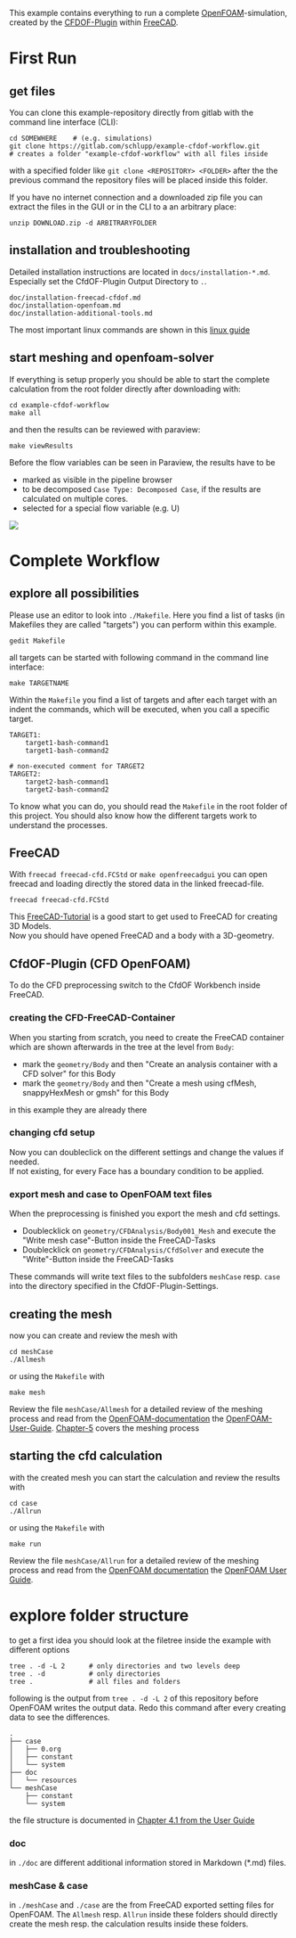 
This example contains everything to run a complete [OpenFOAM]-simulation, created by the [CFDOF-Plugin] within [FreeCAD]. 

[FreeCAD]: https://www.freecadweb.org/
[CFDOF-Plugin]: https://github.com/jaheyns/CfdOF
[OpenFOAM]: https://openfoam.org/


First Run
=================================================================

get files
------------------------------------------------------------
You can clone this example-repository directly from gitlab with the command line interface (CLI): 

    cd SOMEWHERE    # (e.g. simulations)
    git clone https://gitlab.com/schlupp/example-cfdof-workflow.git
    # creates a folder "example-cfdof-workflow" with all files inside

with a specified folder like `git clone <REPOSITORY> <FOLDER>` after the the previous command the repository files will be placed inside this folder.  

If you have no internet connection and a downloaded zip file you can extract the files in the GUI or in the CLI to a an arbitrary place: 

    unzip DOWNLOAD.zip -d ARBITRARYFOLDER


installation and troubleshooting
-----------------------------------------------------------
Detailed installation instructions are located in `docs/installation-*.md`. Especially set the CfdOF-Plugin Output Directory to `.`. 

    doc/installation-freecad-cfdof.md
    doc/installation-openfoam.md
    doc/installation-additional-tools.md

The most important linux commands are shown in this [linux guide](https://cfd.direct/openfoam/linux-guide/)


start meshing and openfoam-solver
------------------------------------------------------------
If everything is setup properly you should be able to start the complete calculation from the root folder directly after downloading with: 

    cd example-cfdof-workflow
    make all

and then the results can be reviewed with paraview:

    make viewResults

Before the flow variables can be seen in Paraview, the results have to be
* marked as visible in the pipeline browser
* to be decomposed `Case Type: Decomposed Case`, if the results are calculated on multiple cores. 
* selected for a special flow variable (e.g. U)  

![](doc/resources/paraview-first-settings.png)


Complete Workflow
=================================================================

explore all possibilities
-----------------------------------------------------------

Please use an editor to look into `./Makefile`. Here you find a list of tasks (in Makefiles they are called "targets") you can perform within this example. 

    gedit Makefile

all targets can be started with following command in the command line interface: 

    make TARGETNAME

Within the `Makefile` you find a list of targets and after each target with an indent the commands, which will be executed, when you call a specific target.  

    TARGET1:
        target1-bash-command1
        target1-bash-command2

    # non-executed comment for TARGET2  
    TARGET2:
        target2-bash-command1
        target2-bash-command2

To know what you can do, you should read the `Makefile` in the root folder of this project. You should also know how the different targets work to understand the processes. 


FreeCAD
----------------------------------------------------------
With `freecad freecad-cfd.FCStd` or `make openfreecadgui` you can open freecad and loading directly the stored data in the linked freecad-file. 

    freecad freecad-cfd.FCStd

This [FreeCAD-Tutorial] is a good start to get used to FreeCAD for creating 3D Models.  
Now you should have opened FreeCAD and a body with a 3D-geometry. 

[FreeCAD-Tutorial]: https://www.freecadweb.org/wiki/Creating_a_simple_part_with_PartDesign


CfdOF-Plugin (CFD OpenFOAM)
----------------------------------------------------------
To do the CFD preprocessing switch to the CfdOF Workbench inside FreeCAD. 

### creating the CFD-FreeCAD-Container
When you starting from scratch, you need to create the FreeCAD container which are shown afterwards in the tree at the level from `Body`: 
* mark the `geometry/Body` and then "Create an analysis container with a CFD solver" for this Body
* mark the `geometry/Body` and then "Create a mesh using cfMesh, snappyHexMesh or gmsh" for this Body

in this example they are already there


### changing cfd setup
Now you can doubleclick on the different settings and change the values if needed.  
If not existing, for every Face has a boundary condition to be applied. 


### export mesh and case to OpenFOAM text files
When the preprocessing is finished you export the mesh and cfd settings. 
* Doublecklick on `geometry/CFDAnalysis/Body001_Mesh` and execute the "Write mesh case"-Button inside the FreeCAD-Tasks
* Doublecklick on `geometry/CFDAnalysis/CfdSolver` and execute the "Write"-Button inside the FreeCAD-Tasks

These commands will write text files to the subfolders `meshCase` resp. `case` into the directory specified in the CfdOF-Plugin-Settings. 


creating the mesh
----------------------------------------------------------
now you can create and review the mesh with

    cd meshCase
    ./Allmesh

or using the `Makefile` with

    make mesh

Review the file `meshCase/Allmesh` for a detailed review of the meshing process and read from the [OpenFOAM-documentation] the [OpenFOAM-User-Guide]. [Chapter-5] covers the meshing process

[OpenFOAM-documentation]: https://cfd.direct/openfoam/documentation/  
[OpenFOAM-User-Guide]:    https://cfd.direct/openfoam/user-guide/  
[Chapter-5]:              https://cfd.direct/openfoam/user-guide/v7-mesh/#x23-1670005  


starting the cfd calculation
----------------------------------------------------------
with the created mesh you can start the calculation and review the results with

    cd case
    ./Allrun

or using the `Makefile` with

    make run

Review the file `meshCase/Allrun` for a detailed review of the meshing process and read from the [OpenFOAM documentation](https://cfd.direct/openfoam/documentation/) the [OpenFOAM User Guide](https://cfd.direct/openfoam/user-guide/). 



explore folder structure
=================================================================
to get a first idea you should look at the filetree inside the example with different options 

    tree . -d -L 2      # only directories and two levels deep
    tree . -d           # only directories
    tree .              # all files and folders

following is the output from `tree . -d -L 2` of this repository before OpenFOAM writes the output data. Redo this command after every creating data to see the differences.

    .
    ├── case
    │   ├── 0.org
    │   ├── constant
    │   └── system
    ├── doc
    │   └── resources
    └── meshCase
        ├── constant
        └── system


the file structure is documented in [Chapter 4.1 from the User Guide](https://cfd.direct/openfoam/user-guide/v7-case-file-structure/#x16-1220004.1)


### doc
in `./doc` are different additional information stored in Markdown (*.md) files.

### meshCase & case
in `./meshCase` and `./case` are the from FreeCAD exported setting files for OpenFOAM. The `Allmesh` resp. `Allrun` inside these folders should directly create the mesh resp. the calculation results inside these folders.  

